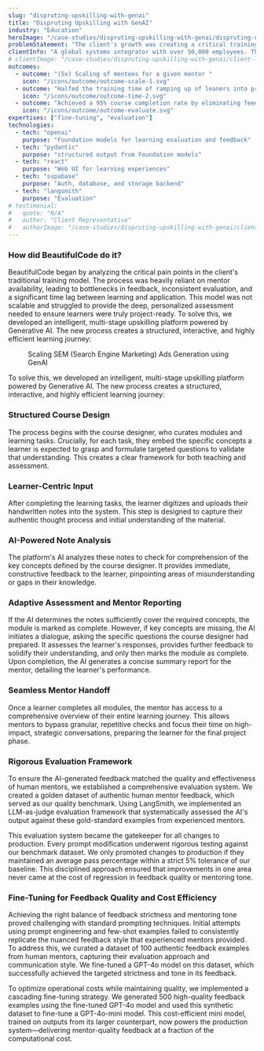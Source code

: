 ```yaml
---
slug: "dispruting-upskilling-with-genai"
title: "Dispruting Upskilling with GenAI"
industry: "Education"
heroImage: "/case-studies/dispruting-upskilling-with-genai/dispruting-upskilling-with-genai.svg"
problemStatement: "The client's growth was creating a critical training bottleneck. With a constant influx of new hires, their traditional mentor-led model couldn't scale. Each experienced mentor could only support a handful of mentees, leading to long wait times, delayed project readiness, and missed revenue opportunities. They needed a way to break the linear relationship between mentors and mentees to unlock scalable growth."
clientInfo: "A global systems integrator with over 50,000 employees. Their business model relies on hiring thousands of university graduates each year and rapidly deploying them to billable client projects."
# clientImage: "/case-studies/dispruting-upskilling-with-genai/client-logo.svg"
outcomes:
  - outcome: "(5x) Scaling of mentees for a given mentor "
    icon: "/icons/outcome/outcome-scale-1.svg"
  - outcome: "Halfed the training time of ramping up of leaners into projects"
    icon: "/icons/outcome/outcome-time-2.svg"
  - outcome: "Achieved a 95% course completion rate by eliminating feedback delays and keeping learners engaged."
    icon: "/icons/outcome/outcome-evaluate.svg"
expertises: ["fine-tuning", "evaluation"]
technologies:
  - tech: "openai"
    purpose: "Foundation models for learning evaluation and feedback"
  - tech: "pydantic"
    purpose: "structured output from Foundation models"
  - tech: "react"
    purpose: "Web UI for learning experiences"
  - tech: "supabase"
    purpose: "Auth, database, and storage backend"
  - tech: "langsmith"
    purpose: "Evaluation"
# testimonial:
#   quote: "N/A"
#   author: "Client Representative"
#   authorImage: "/case-studies/dispruting-upskilling-with-genai/client-author.svg"
---
```


### How did BeautifulCode do it?

BeautifulCode began by analyzing the critical pain points in the client's traditional training model. The process was heavily reliant on mentor availability, leading to bottlenecks in feedback, inconsistent evaluation, and a significant time lag between learning and application. This model was not scalable and struggled to provide the deep, personalized assessment needed to ensure learners were truly project-ready.
To solve this, we developed an intelligent, multi-stage upskilling platform powered by Generative AI. The new process creates a structured, interactive, and highly efficient learning journey:

<figure>
  <img src="/case-studies/dispruting-upskilling-with-genai/dispruting-upskilling-with-genai.png" alt="" />
  <figcaption>
    Scaling SEM (Search Engine Marketing) Ads Generation using GenAI
  </figcaption>
</figure>

To solve this, we developed an intelligent, multi-stage upskilling platform powered by Generative AI. The new process creates a structured, interactive, and highly efficient learning journey:

### Structured Course Design

The process begins with the course designer, who curates modules and learning tasks. Crucially, for each task, they embed the specific concepts a learner is expected to grasp and formulate targeted questions to validate that understanding. This creates a clear framework for both teaching and assessment.

### Learner-Centric Input

After completing the learning tasks, the learner digitizes and uploads their handwritten notes into the system. This step is designed to capture their authentic thought process and initial understanding of the material.

### AI-Powered Note Analysis

The platform's AI analyzes these notes to check for comprehension of the key concepts defined by the course designer. It provides immediate, constructive feedback to the learner, pinpointing areas of misunderstanding or gaps in their knowledge.

### Adaptive Assessment and Mentor Reporting

If the AI determines the notes sufficiently cover the required concepts, the module is marked as complete. However, if key concepts are missing, the AI initiates a dialogue, asking the specific questions the course designer had prepared. It assesses the learner's responses, provides further feedback to solidify their understanding, and only then marks the module as complete. Upon completion, the AI generates a concise summary report for the mentor, detailing the learner's performance.

### Seamless Mentor Handoff

Once a learner completes all modules, the mentor has access to a comprehensive overview of their entire learning journey. This allows mentors to bypass granular, repetitive checks and focus their time on high-impact, strategic conversations, preparing the learner for the final project phase.

### Rigorous Evaluation Framework

To ensure the AI-generated feedback matched the quality and effectiveness of human mentors, we established a comprehensive evaluation system. We created a golden dataset of authentic human mentor feedback, which served as our quality benchmark. Using LangSmith, we implemented an LLM-as-judge evaluation framework that systematically assessed the AI's output against these gold-standard examples from experienced mentors.

This evaluation system became the gatekeeper for all changes to production. Every prompt modification underwent rigorous testing against our benchmark dataset. We only promoted changes to production if they maintained an average pass percentage within a strict 5% tolerance of our baseline. This disciplined approach ensured that improvements in one area never came at the cost of regression in feedback quality or mentoring tone.

### Fine-Tuning for Feedback Quality and Cost Efficiency

Achieving the right balance of feedback strictness and mentoring tone proved challenging with standard prompting techniques. Initial attempts using prompt engineering and few-shot examples failed to consistently replicate the nuanced feedback style that experienced mentors provided. To address this, we curated a dataset of 100 authentic feedback examples from human mentors, capturing their evaluation approach and communication style. We fine-tuned a GPT-4o model on this dataset, which successfully achieved the targeted strictness and tone in its feedback.

To optimize operational costs while maintaining quality, we implemented a cascading fine-tuning strategy. We generated 500 high-quality feedback examples using the fine-tuned GPT-4o model and used this synthetic dataset to fine-tune a GPT-4o-mini model. This cost-efficient mini model, trained on outputs from its larger counterpart, now powers the production system—delivering mentor-quality feedback at a fraction of the computational cost.

<!-- ### Overview of Delivery Methodology

Step 1 - Research and Build
Developed multiple proof of concepts for micro learning experiences.
Step 2 - Brainstorm and Propose
Formulated and proposed philosophical models of learning.
Step 3 - Roadmap Creation
Broke down desired features into a prioritized development roadmap.
Step 4 - Kanban Implementation
Launched features incrementally using the Kanban method. -->
